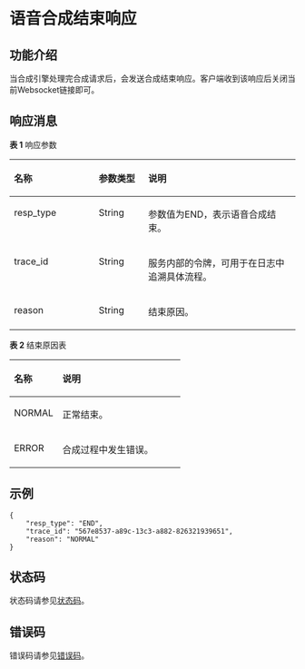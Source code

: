 # 语音合成结束响应<a name="sis_03_0120"></a>

## 功能介绍<a name="section440032143520"></a>

当合成引擎处理完合成请求后，会发送合成结束响应。客户端收到该响应后关闭当前Websocket链接即可。

## 响应消息<a name="section101731726163515"></a>

**表 1**  响应参数

<a name="table14176172611359"></a>
<table><thead align="left"><tr id="row152924268351"><th class="cellrowborder" valign="top" width="29.59%" id="mcps1.2.4.1.1"><p id="p82921326103511"><a name="p82921326103511"></a><a name="p82921326103511"></a>名称</p>
</th>
<th class="cellrowborder" valign="top" width="17.349999999999998%" id="mcps1.2.4.1.2"><p id="p829252693518"><a name="p829252693518"></a><a name="p829252693518"></a>参数类型</p>
</th>
<th class="cellrowborder" valign="top" width="53.059999999999995%" id="mcps1.2.4.1.3"><p id="p1429252613355"><a name="p1429252613355"></a><a name="p1429252613355"></a>说明</p>
</th>
</tr>
</thead>
<tbody><tr id="row329222619355"><td class="cellrowborder" valign="top" width="29.59%" headers="mcps1.2.4.1.1 "><p id="p9292162610353"><a name="p9292162610353"></a><a name="p9292162610353"></a>resp_type</p>
</td>
<td class="cellrowborder" valign="top" width="17.349999999999998%" headers="mcps1.2.4.1.2 "><p id="p12921826173513"><a name="p12921826173513"></a><a name="p12921826173513"></a>String</p>
</td>
<td class="cellrowborder" valign="top" width="53.059999999999995%" headers="mcps1.2.4.1.3 "><p id="p1029222643514"><a name="p1029222643514"></a><a name="p1029222643514"></a>参数值为END，表示语音合成结束。</p>
</td>
</tr>
<tr id="row7292192643519"><td class="cellrowborder" valign="top" width="29.59%" headers="mcps1.2.4.1.1 "><p id="p132924268358"><a name="p132924268358"></a><a name="p132924268358"></a>trace_id</p>
</td>
<td class="cellrowborder" valign="top" width="17.349999999999998%" headers="mcps1.2.4.1.2 "><p id="p2292102617358"><a name="p2292102617358"></a><a name="p2292102617358"></a>String</p>
</td>
<td class="cellrowborder" valign="top" width="53.059999999999995%" headers="mcps1.2.4.1.3 "><p id="p112922026163519"><a name="p112922026163519"></a><a name="p112922026163519"></a>服务内部的令牌，可用于在日志中追溯具体流程。</p>
</td>
</tr>
<tr id="row162923261356"><td class="cellrowborder" valign="top" width="29.59%" headers="mcps1.2.4.1.1 "><p id="p1229272643516"><a name="p1229272643516"></a><a name="p1229272643516"></a>reason</p>
</td>
<td class="cellrowborder" valign="top" width="17.349999999999998%" headers="mcps1.2.4.1.2 "><p id="p7292202613357"><a name="p7292202613357"></a><a name="p7292202613357"></a>String</p>
</td>
<td class="cellrowborder" valign="top" width="53.059999999999995%" headers="mcps1.2.4.1.3 "><p id="p182931126153512"><a name="p182931126153512"></a><a name="p182931126153512"></a>结束原因。</p>
</td>
</tr>
</tbody>
</table>

**表 2**  结束原因表

<a name="table6200126143516"></a>
<table><thead align="left"><tr id="row4293162613515"><th class="cellrowborder" valign="top" width="28.28%" id="mcps1.2.3.1.1"><p id="p829342623515"><a name="p829342623515"></a><a name="p829342623515"></a>名称</p>
</th>
<th class="cellrowborder" valign="top" width="71.72%" id="mcps1.2.3.1.2"><p id="p72932264359"><a name="p72932264359"></a><a name="p72932264359"></a>说明</p>
</th>
</tr>
</thead>
<tbody><tr id="row329312643516"><td class="cellrowborder" valign="top" width="28.28%" headers="mcps1.2.3.1.1 "><p id="p62938262353"><a name="p62938262353"></a><a name="p62938262353"></a>NORMAL</p>
</td>
<td class="cellrowborder" valign="top" width="71.72%" headers="mcps1.2.3.1.2 "><p id="p12293122643512"><a name="p12293122643512"></a><a name="p12293122643512"></a>正常结束。</p>
</td>
</tr>
<tr id="row1429317263352"><td class="cellrowborder" valign="top" width="28.28%" headers="mcps1.2.3.1.1 "><p id="p122938267356"><a name="p122938267356"></a><a name="p122938267356"></a>ERROR</p>
</td>
<td class="cellrowborder" valign="top" width="71.72%" headers="mcps1.2.3.1.2 "><p id="p32931926123510"><a name="p32931926123510"></a><a name="p32931926123510"></a>合成过程中发生错误。</p>
</td>
</tr>
</tbody>
</table>

## 示例<a name="section6211132623510"></a>

```
{ 
    "resp_type": "END",
    "trace_id": "567e8537-a89c-13c3-a882-826321939651",
    "reason": "NORMAL"
} 
```

## 状态码<a name="section102191633184410"></a>

状态码请参见[状态码](状态码.md)。

## 错误码<a name="section040463810442"></a>

错误码请参见[错误码](错误码.md)。

